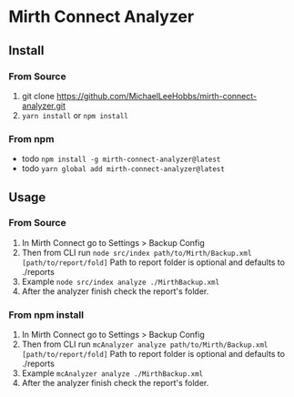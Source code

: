 # Mirth Connect Analyzer
## Install
### From Source
1. git clone https://github.com/MichaelLeeHobbs/mirth-connect-analyzer.git
2. `yarn install` or `npm install`

### From npm
* todo `npm install -g mirth-connect-analyzer@latest`
* todo `yarn global add mirth-connect-analyzer@latest`

## Usage
### From Source
1. In Mirth Connect go to Settings > Backup Config
2. Then from CLI run `node src/index path/to/Mirth/Backup.xml [path/to/report/fold]` Path to report folder is optional and defaults to ./reports
3. Example `node src/index analyze ./MirthBackup.xml`
4. After the analyzer finish check the report's folder.

### From npm install
1. In Mirth Connect go to Settings > Backup Config
2. Then from CLI run `mcAnalyzer analyze path/to/Mirth/Backup.xml [path/to/report/fold]` Path to report folder is optional and defaults to ./reports
3. Example `mcAnalyzer analyze ./MirthBackup.xml`
4. After the analyzer finish check the report's folder.
